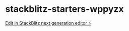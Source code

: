 # stackblitz-starters-wppyzx

[Edit in StackBlitz next generation editor ⚡️](https://stackblitz.com/~/github.com/ayu123-dev/stackblitz-starters-wppyzx)